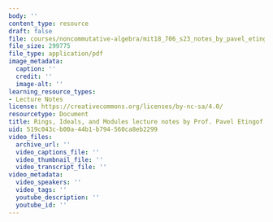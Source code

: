 ```yaml
---
body: ''
content_type: resource
draft: false
file: courses/noncommutative-algebra/mit18_706_s23_notes_by_pavel_etingof.pdf
file_size: 299775
file_type: application/pdf
image_metadata:
  caption: ''
  credit: ''
  image-alt: ''
learning_resource_types:
- Lecture Notes
license: https://creativecommons.org/licenses/by-nc-sa/4.0/
resourcetype: Document
title: Rings, Ideals, and Modules lecture notes by Prof. Pavel Etingof
uid: 519c043c-b00a-44b1-b794-560ca8eb2299
video_files:
  archive_url: ''
  video_captions_file: ''
  video_thumbnail_file: ''
  video_transcript_file: ''
video_metadata:
  video_speakers: ''
  video_tags: ''
  youtube_description: ''
  youtube_id: ''
---
```

